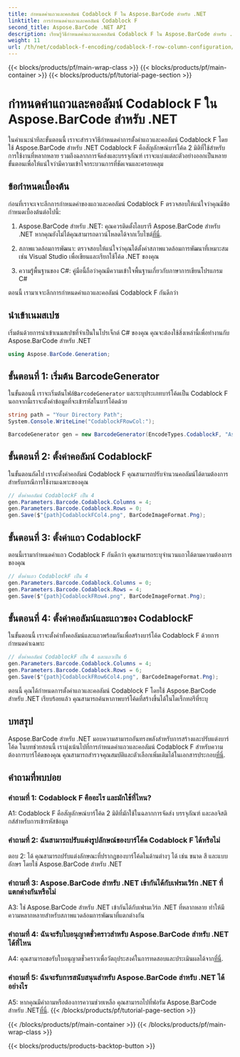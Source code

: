 ```yaml
---
title: กำหนดค่าแถวและคอลัมน์ Codablock F ใน Aspose.BarCode สำหรับ .NET
linktitle: การกำหนดค่าแถวและคอลัมน์ Codablock F
second_title: Aspose.BarCode .NET API
description: เรียนรู้วิธีกำหนดค่าแถวและคอลัมน์ Codablock F ใน Aspose.BarCode สำหรับ .NET สร้างบาร์โค้ด 2D แบบกำหนดเองสำหรับการใช้งานต่างๆ
weight: 11
url: /th/net/codablock-f-encoding/codablock-f-row-column-configuration/
---
```


{{< blocks/products/pf/main-wrap-class >}}
{{< blocks/products/pf/main-container >}}
{{< blocks/products/pf/tutorial-page-section >}}

# กำหนดค่าแถวและคอลัมน์ Codablock F ใน Aspose.BarCode สำหรับ .NET

ในคำแนะนำทีละขั้นตอนนี้ เราจะสำรวจวิธีกำหนดค่าการตั้งค่าแถวและคอลัมน์ Codablock F โดยใช้ Aspose.BarCode สำหรับ .NET Codablock F คือสัญลักษณ์บาร์โค้ด 2 มิติที่ใช้สำหรับการใช้งานที่หลากหลาย รวมถึงฉลากการจัดส่งและบรรจุภัณฑ์ เราจะแบ่งแต่ละตัวอย่างออกเป็นหลายขั้นตอนเพื่อให้แน่ใจว่ามีความเข้าใจกระบวนการที่ชัดเจนและครอบคลุม

## ข้อกำหนดเบื้องต้น

ก่อนที่เราจะเจาะลึกการกำหนดค่าของแถวและคอลัมน์ Codablock F ตรวจสอบให้แน่ใจว่าคุณมีข้อกำหนดเบื้องต้นต่อไปนี้:

1.  Aspose.BarCode สำหรับ .NET: คุณควรติดตั้งไลบรารี Aspose.BarCode สำหรับ .NET หากคุณยังไม่ได้คุณสามารถดาวน์โหลดได้จากเว็บไซต์[ที่นี่](https://releases.aspose.com/barcode/net/).

2. สภาพแวดล้อมการพัฒนา: ตรวจสอบให้แน่ใจว่าคุณได้ตั้งค่าสภาพแวดล้อมการพัฒนาที่เหมาะสม เช่น Visual Studio เพื่อเขียนและเรียกใช้โค้ด .NET ของคุณ

3. ความรู้พื้นฐานของ C#: คู่มือนี้ถือว่าคุณมีความเข้าใจพื้นฐานเกี่ยวกับภาษาการเขียนโปรแกรม C#

ตอนนี้ เรามาเจาะลึกการกำหนดค่าแถวและคอลัมน์ Codablock F กันดีกว่า

## นำเข้าเนมสเปซ

เริ่มต้นด้วยการนำเข้าเนมสเปซที่จำเป็นในโปรเจ็กต์ C# ของคุณ คุณจะต้องใช้สิ่งเหล่านี้เพื่อทำงานกับ Aspose.BarCode สำหรับ .NET

```csharp
using Aspose.BarCode.Generation;
```

## ขั้นตอนที่ 1: เริ่มต้น BarcodeGenerator

 ในขั้นตอนนี้ เราจะเริ่มต้นไฟล์`BarcodeGenerator` และระบุประเภทบาร์โค้ดเป็น Codablock F นอกจากนี้เราจะตั้งค่าข้อมูลที่จะเข้ารหัสในบาร์โค้ดด้วย

```csharp
string path = "Your Directory Path";
System.Console.WriteLine("CodablockFRowCol:");

BarcodeGenerator gen = new BarcodeGenerator(EncodeTypes.CodablockF, "Aspose.Barcode");
```

## ขั้นตอนที่ 2: ตั้งค่าคอลัมน์ CodablockF

ในขั้นตอนถัดไป เราจะตั้งค่าคอลัมน์ Codablock F คุณสามารถปรับจำนวนคอลัมน์ได้ตามต้องการสำหรับกรณีการใช้งานเฉพาะของคุณ

```csharp
// ตั้งค่าคอลัมน์ CodablockF เป็น 4
gen.Parameters.Barcode.Codablock.Columns = 4;
gen.Parameters.Barcode.Codablock.Rows = 0;
gen.Save($"{path}CodablockFCol4.png", BarCodeImageFormat.Png);
```

## ขั้นตอนที่ 3: ตั้งค่าแถว CodablockF

ตอนนี้เรามากำหนดค่าแถว Codablock F กันดีกว่า คุณสามารถระบุจำนวนแถวได้ตามความต้องการของคุณ

```csharp
// ตั้งค่าแถว CodablockF เป็น 4
gen.Parameters.Barcode.Codablock.Columns = 0;
gen.Parameters.Barcode.Codablock.Rows = 4;
gen.Save($"{path}CodablockFRow4.png", BarCodeImageFormat.Png);
```

## ขั้นตอนที่ 4: ตั้งค่าคอลัมน์และแถวของ CodablockF

ในขั้นตอนนี้ เราจะตั้งค่าทั้งคอลัมน์และแถวพร้อมกันเพื่อสร้างบาร์โค้ด Codablock F ด้วยการกำหนดค่าเฉพาะ

```csharp
// ตั้งค่าคอลัมน์ CodablockF เป็น 4 และแถวเป็น 6
gen.Parameters.Barcode.Codablock.Columns = 4;
gen.Parameters.Barcode.Codablock.Rows = 6;
gen.Save($"{path}CodablockFRow6Col4.png", BarCodeImageFormat.Png);
```

ตอนนี้ คุณได้กำหนดการตั้งค่าแถวและคอลัมน์ Codablock F โดยใช้ Aspose.BarCode สำหรับ .NET เรียบร้อยแล้ว คุณสามารถค้นหาภาพบาร์โค้ดที่สร้างขึ้นได้ในไดเร็กทอรีที่ระบุ

## บทสรุป

 Aspose.BarCode สำหรับ .NET มอบความสามารถอันทรงพลังสำหรับการสร้างและปรับแต่งบาร์โค้ด ในบทช่วยสอนนี้ เรามุ่งเน้นไปที่การกำหนดค่าแถวและคอลัมน์ Codablock F สำหรับความต้องการบาร์โค้ดของคุณ คุณสามารถสำรวจคุณสมบัติและตัวเลือกเพิ่มเติมได้ในเอกสารประกอบ[ที่นี่](https://reference.aspose.com/barcode/net/).

## คำถามที่พบบ่อย

### คำถามที่ 1: Codablock F คืออะไร และมักใช้ที่ไหน?

A1: Codablock F คือสัญลักษณ์บาร์โค้ด 2 มิติที่มักใช้ในฉลากการจัดส่ง บรรจุภัณฑ์ และลอจิสติกส์สำหรับการเข้ารหัสข้อมูล

### คำถามที่ 2: ฉันสามารถปรับแต่งรูปลักษณ์ของบาร์โค้ด Codablock F ได้หรือไม่

ตอบ 2: ได้ คุณสามารถปรับแต่งลักษณะที่ปรากฏของบาร์โค้ดในด้านต่างๆ ได้ เช่น ขนาด สี และแบบอักษร โดยใช้ Aspose.BarCode สำหรับ .NET

### คำถามที่ 3: Aspose.BarCode สำหรับ .NET เข้ากันได้กับเฟรมเวิร์ก .NET ที่แตกต่างกันหรือไม่

A3: ใช่ Aspose.BarCode สำหรับ .NET เข้ากันได้กับเฟรมเวิร์ก .NET ที่หลากหลาย ทำให้มีความหลากหลายสำหรับสภาพแวดล้อมการพัฒนาที่แตกต่างกัน

### คำถามที่ 4: ฉันจะรับใบอนุญาตชั่วคราวสำหรับ Aspose.BarCode สำหรับ .NET ได้ที่ไหน

 A4: คุณสามารถขอรับใบอนุญาตชั่วคราวเพื่อวัตถุประสงค์ในการทดสอบและประเมินผลได้จาก[ที่นี่](https://purchase.aspose.com/temporary-license/).

### คำถามที่ 5: ฉันจะรับการสนับสนุนสำหรับ Aspose.BarCode สำหรับ .NET ได้อย่างไร

 A5: หากคุณมีคำถามหรือต้องการความช่วยเหลือ คุณสามารถไปที่ฟอรัม Aspose.BarCode สำหรับ .NET[ที่นี่](https://forum.aspose.com/c/barcode/13).
{{< /blocks/products/pf/tutorial-page-section >}}

{{< /blocks/products/pf/main-container >}}
{{< /blocks/products/pf/main-wrap-class >}}

{{< blocks/products/products-backtop-button >}}
